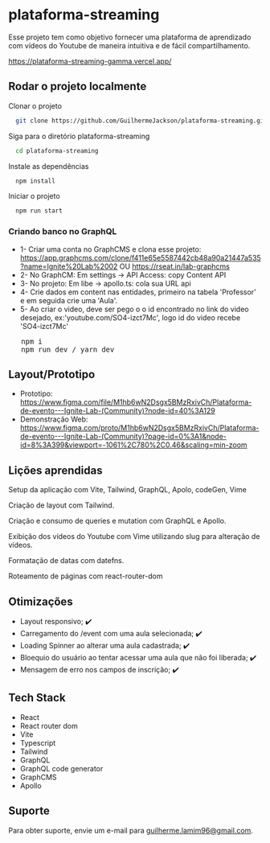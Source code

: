 ﻿# plataforma-streaming

Esse projeto tem como objetivo fornecer uma plataforma de aprendizado com vídeos do Youtube de maneira intuitiva e de fácil compartilhamento.

https://plataforma-streaming-gamma.vercel.app/

## Rodar o projeto localmente

Clonar o projeto

```bash
  git clone https://github.com/GuilhermeJackson/plataforma-streaming.git
```

Siga para o diretório plataforma-streaming

```bash
  cd plataforma-streaming
```

Instale as dependências

```bash
  npm install
```

Iniciar o projeto

```bash
  npm run start
```
### Criando banco no GraphQL
- 1- Criar uma conta no GraphCMS e clona esse projeto: https://app.graphcms.com/clone/f411e65e5587442cb48a90a21447a535?name=Ignite%20Lab%2002 OU https://rseat.in/lab-graphcms
- 2- No GraphCM: Em settings -> API Access: copy Content API
- 3- No projeto: Em libe -> apollo.ts: cola sua URL api
- 4- Crie dados em content nas entidades, primeiro na tabela 'Professor' e em seguida crie uma 'Aula'.
- 5- Ao criar o video, deve ser pego o o id encontrado no link do video desejado, ex:'youtube.com/SO4-izct7Mc', logo id do video recebe 'SO4-izct7Mc'
<pre>
   npm i
   npm run dev / yarn dev 
</pre>

## Layout/Prototipo
- Prototipo: https://www.figma.com/file/M1hb6wN2Dsgx5BMzRxivCh/Plataforma-de-evento---Ignite-Lab-(Community)?node-id=40%3A129
- Demonstração Web: https://www.figma.com/proto/M1hb6wN2Dsgx5BMzRxivCh/Plataforma-de-evento---Ignite-Lab-(Community)?page-id=0%3A1&node-id=8%3A399&viewport=-1061%2C780%2C0.46&scaling=min-zoom


## Lições aprendidas
Setup da aplicação com Vite, Tailwind, GraphQL, Apolo, codeGen, Vime

Criação de layout com Tailwind.

Criação e consumo de queries e mutation com GraphQL e Apollo.

Exibição dos vídeos do Youtube com Vime utilizando slug para alteração de vídeos.

Formatação de datas com datefns.

Roteamento de páginas com react-router-dom


## Otimizações

- Layout responsivo; ✔️
- Carregamento do /event com uma aula selecionada; ✔️
- Loading Spinner ao alterar uma aula cadastrada; ✔️
- Bloequio do usuário ao tentar acessar uma aula que não foi liberada; ✔️
- Mensagem de erro nos campos de inscrição; ✔️


## Tech Stack

- React
- React router dom
- Vite
- Typescript
- Tailwind
- GraphQL
- GraphQL code generator
- GraphCMS
- Apollo

## Suporte

Para obter suporte, envie um e-mail para guilherme.lamim96@gmail.com.

